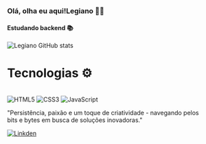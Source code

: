 
<h3>Olá, olha eu aqui!Legiano 🙋‍♂️</h3>
<h4>Estudando backend 📚</h4>

<img src="https://github-readme-stats.vercel.app/api?username=Legiano&show_icons=true&theme=highcontrast" alt="Legiano GitHub stats">

<h1>Tecnologias ⚙️</h1>
<div style="display: inline-block;"> <!-- Corrigido aqui -->
    <br>
    <img src="https://img.shields.io/badge/HTML5-E34F26?style=for-the-badge&logo=html5&logoColor=white" alt="HTML5">
    <img src="https://img.shields.io/badge/CSS3-1572B6?style=for-the-badge&logo=css3&logoColor=white" alt="CSS3">
    <img src="https://img.shields.io/badge/JavaScript-F7DF1E?style=for-the-badge&logo=javascript&logoColor=black" alt="JavaScript">
</div>
 <p>"Persistência, paixão e um toque de criatividade - navegando pelos<br>
     bits e bytes em busca de soluções inovadoras."  </p>
        <a href="https://www.linkedin.com/in/legiano-lucio/">
        <img src="https://img.shields.io/badge/LinkedIn-0077B5?style=for-the-badge&logo=linkedin&logoColor=white" alt="Linkden">
        </a> 


